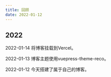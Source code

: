 ```yaml
---
title: 回顾
date: 2022-01-12
---
```


## 2022
2022-01-14	将博客挂载到Vercel。

2022-01-13	博客主题使用vuepress-theme-reco。

2022-01-12	今天搭建了属于自己的博客。